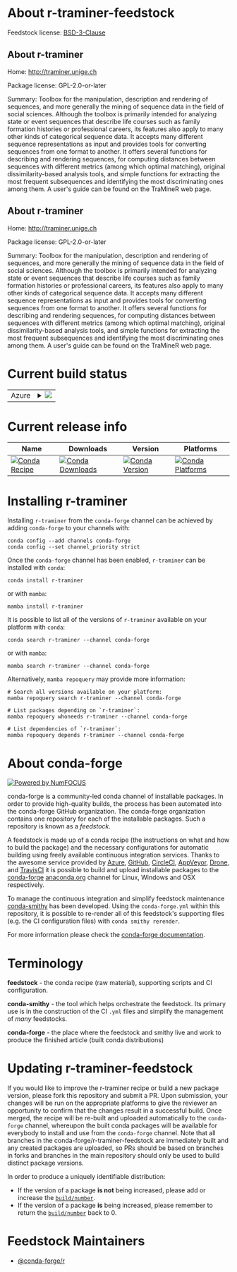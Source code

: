 About r-traminer-feedstock
==========================

Feedstock license: [BSD-3-Clause](https://github.com/conda-forge/r-traminer-feedstock/blob/main/LICENSE.txt)


About r-traminer
----------------

Home: http://traminer.unige.ch

Package license: GPL-2.0-or-later

Summary: Toolbox for the manipulation, description and rendering of sequences, and more generally the mining of sequence data in the field of social sciences. Although the toolbox is primarily intended for analyzing state or event sequences that describe life courses such as family formation histories or professional careers, its features also apply to many other kinds of categorical sequence data. It accepts many different sequence representations as input and provides tools for converting sequences from one format to another. It offers several functions for describing and rendering sequences, for computing distances between sequences with different metrics (among which optimal matching), original dissimilarity-based analysis tools, and simple functions for extracting the most frequent subsequences and identifying the most discriminating ones among them. A user's guide can be found on the TraMineR web page.

About r-traminer
----------------

Home: http://traminer.unige.ch

Package license: GPL-2.0-or-later

Summary: Toolbox for the manipulation, description and rendering of sequences, and more generally the mining of sequence data in the field of social sciences. Although the toolbox is primarily intended for analyzing state or event sequences that describe life courses such as family formation histories or professional careers, its features also apply to many other kinds of categorical sequence data. It accepts many different sequence representations as input and provides tools for converting sequences from one format to another. It offers several functions for describing and rendering sequences, for computing distances between sequences with different metrics (among which optimal matching), original dissimilarity-based analysis tools, and simple functions for extracting the most frequent subsequences and identifying the most discriminating ones among them. A user's guide can be found on the TraMineR web page.

Current build status
====================


<table>
    
  <tr>
    <td>Azure</td>
    <td>
      <details>
        <summary>
          <a href="https://dev.azure.com/conda-forge/feedstock-builds/_build/latest?definitionId=10316&branchName=main">
            <img src="https://dev.azure.com/conda-forge/feedstock-builds/_apis/build/status/r-traminer-feedstock?branchName=main">
          </a>
        </summary>
        <table>
          <thead><tr><th>Variant</th><th>Status</th></tr></thead>
          <tbody><tr>
              <td>linux_64_r_base4.2</td>
              <td>
                <a href="https://dev.azure.com/conda-forge/feedstock-builds/_build/latest?definitionId=10316&branchName=main">
                  <img src="https://dev.azure.com/conda-forge/feedstock-builds/_apis/build/status/r-traminer-feedstock?branchName=main&jobName=linux&configuration=linux%20linux_64_r_base4.2" alt="variant">
                </a>
              </td>
            </tr><tr>
              <td>linux_64_r_base4.3</td>
              <td>
                <a href="https://dev.azure.com/conda-forge/feedstock-builds/_build/latest?definitionId=10316&branchName=main">
                  <img src="https://dev.azure.com/conda-forge/feedstock-builds/_apis/build/status/r-traminer-feedstock?branchName=main&jobName=linux&configuration=linux%20linux_64_r_base4.3" alt="variant">
                </a>
              </td>
            </tr><tr>
              <td>osx_64_r_base4.2</td>
              <td>
                <a href="https://dev.azure.com/conda-forge/feedstock-builds/_build/latest?definitionId=10316&branchName=main">
                  <img src="https://dev.azure.com/conda-forge/feedstock-builds/_apis/build/status/r-traminer-feedstock?branchName=main&jobName=osx&configuration=osx%20osx_64_r_base4.2" alt="variant">
                </a>
              </td>
            </tr><tr>
              <td>osx_64_r_base4.3</td>
              <td>
                <a href="https://dev.azure.com/conda-forge/feedstock-builds/_build/latest?definitionId=10316&branchName=main">
                  <img src="https://dev.azure.com/conda-forge/feedstock-builds/_apis/build/status/r-traminer-feedstock?branchName=main&jobName=osx&configuration=osx%20osx_64_r_base4.3" alt="variant">
                </a>
              </td>
            </tr><tr>
              <td>osx_arm64_r_base4.2</td>
              <td>
                <a href="https://dev.azure.com/conda-forge/feedstock-builds/_build/latest?definitionId=10316&branchName=main">
                  <img src="https://dev.azure.com/conda-forge/feedstock-builds/_apis/build/status/r-traminer-feedstock?branchName=main&jobName=osx&configuration=osx%20osx_arm64_r_base4.2" alt="variant">
                </a>
              </td>
            </tr><tr>
              <td>osx_arm64_r_base4.3</td>
              <td>
                <a href="https://dev.azure.com/conda-forge/feedstock-builds/_build/latest?definitionId=10316&branchName=main">
                  <img src="https://dev.azure.com/conda-forge/feedstock-builds/_apis/build/status/r-traminer-feedstock?branchName=main&jobName=osx&configuration=osx%20osx_arm64_r_base4.3" alt="variant">
                </a>
              </td>
            </tr><tr>
              <td>win_64</td>
              <td>
                <a href="https://dev.azure.com/conda-forge/feedstock-builds/_build/latest?definitionId=10316&branchName=main">
                  <img src="https://dev.azure.com/conda-forge/feedstock-builds/_apis/build/status/r-traminer-feedstock?branchName=main&jobName=win&configuration=win%20win_64_" alt="variant">
                </a>
              </td>
            </tr>
          </tbody>
        </table>
      </details>
    </td>
  </tr>
</table>

Current release info
====================

| Name | Downloads | Version | Platforms |
| --- | --- | --- | --- |
| [![Conda Recipe](https://img.shields.io/badge/recipe-r--traminer-green.svg)](https://anaconda.org/conda-forge/r-traminer) | [![Conda Downloads](https://img.shields.io/conda/dn/conda-forge/r-traminer.svg)](https://anaconda.org/conda-forge/r-traminer) | [![Conda Version](https://img.shields.io/conda/vn/conda-forge/r-traminer.svg)](https://anaconda.org/conda-forge/r-traminer) | [![Conda Platforms](https://img.shields.io/conda/pn/conda-forge/r-traminer.svg)](https://anaconda.org/conda-forge/r-traminer) |

Installing r-traminer
=====================

Installing `r-traminer` from the `conda-forge` channel can be achieved by adding `conda-forge` to your channels with:

```
conda config --add channels conda-forge
conda config --set channel_priority strict
```

Once the `conda-forge` channel has been enabled, `r-traminer` can be installed with `conda`:

```
conda install r-traminer
```

or with `mamba`:

```
mamba install r-traminer
```

It is possible to list all of the versions of `r-traminer` available on your platform with `conda`:

```
conda search r-traminer --channel conda-forge
```

or with `mamba`:

```
mamba search r-traminer --channel conda-forge
```

Alternatively, `mamba repoquery` may provide more information:

```
# Search all versions available on your platform:
mamba repoquery search r-traminer --channel conda-forge

# List packages depending on `r-traminer`:
mamba repoquery whoneeds r-traminer --channel conda-forge

# List dependencies of `r-traminer`:
mamba repoquery depends r-traminer --channel conda-forge
```


About conda-forge
=================

[![Powered by
NumFOCUS](https://img.shields.io/badge/powered%20by-NumFOCUS-orange.svg?style=flat&colorA=E1523D&colorB=007D8A)](https://numfocus.org)

conda-forge is a community-led conda channel of installable packages.
In order to provide high-quality builds, the process has been automated into the
conda-forge GitHub organization. The conda-forge organization contains one repository
for each of the installable packages. Such a repository is known as a *feedstock*.

A feedstock is made up of a conda recipe (the instructions on what and how to build
the package) and the necessary configurations for automatic building using freely
available continuous integration services. Thanks to the awesome service provided by
[Azure](https://azure.microsoft.com/en-us/services/devops/), [GitHub](https://github.com/),
[CircleCI](https://circleci.com/), [AppVeyor](https://www.appveyor.com/),
[Drone](https://cloud.drone.io/welcome), and [TravisCI](https://travis-ci.com/)
it is possible to build and upload installable packages to the
[conda-forge](https://anaconda.org/conda-forge) [anaconda.org](https://anaconda.org/)
channel for Linux, Windows and OSX respectively.

To manage the continuous integration and simplify feedstock maintenance
[conda-smithy](https://github.com/conda-forge/conda-smithy) has been developed.
Using the ``conda-forge.yml`` within this repository, it is possible to re-render all of
this feedstock's supporting files (e.g. the CI configuration files) with ``conda smithy rerender``.

For more information please check the [conda-forge documentation](https://conda-forge.org/docs/).

Terminology
===========

**feedstock** - the conda recipe (raw material), supporting scripts and CI configuration.

**conda-smithy** - the tool which helps orchestrate the feedstock.
                   Its primary use is in the construction of the CI ``.yml`` files
                   and simplify the management of *many* feedstocks.

**conda-forge** - the place where the feedstock and smithy live and work to
                  produce the finished article (built conda distributions)


Updating r-traminer-feedstock
=============================

If you would like to improve the r-traminer recipe or build a new
package version, please fork this repository and submit a PR. Upon submission,
your changes will be run on the appropriate platforms to give the reviewer an
opportunity to confirm that the changes result in a successful build. Once
merged, the recipe will be re-built and uploaded automatically to the
`conda-forge` channel, whereupon the built conda packages will be available for
everybody to install and use from the `conda-forge` channel.
Note that all branches in the conda-forge/r-traminer-feedstock are
immediately built and any created packages are uploaded, so PRs should be based
on branches in forks and branches in the main repository should only be used to
build distinct package versions.

In order to produce a uniquely identifiable distribution:
 * If the version of a package **is not** being increased, please add or increase
   the [``build/number``](https://docs.conda.io/projects/conda-build/en/latest/resources/define-metadata.html#build-number-and-string).
 * If the version of a package **is** being increased, please remember to return
   the [``build/number``](https://docs.conda.io/projects/conda-build/en/latest/resources/define-metadata.html#build-number-and-string)
   back to 0.

Feedstock Maintainers
=====================

* [@conda-forge/r](https://github.com/conda-forge/r/)

